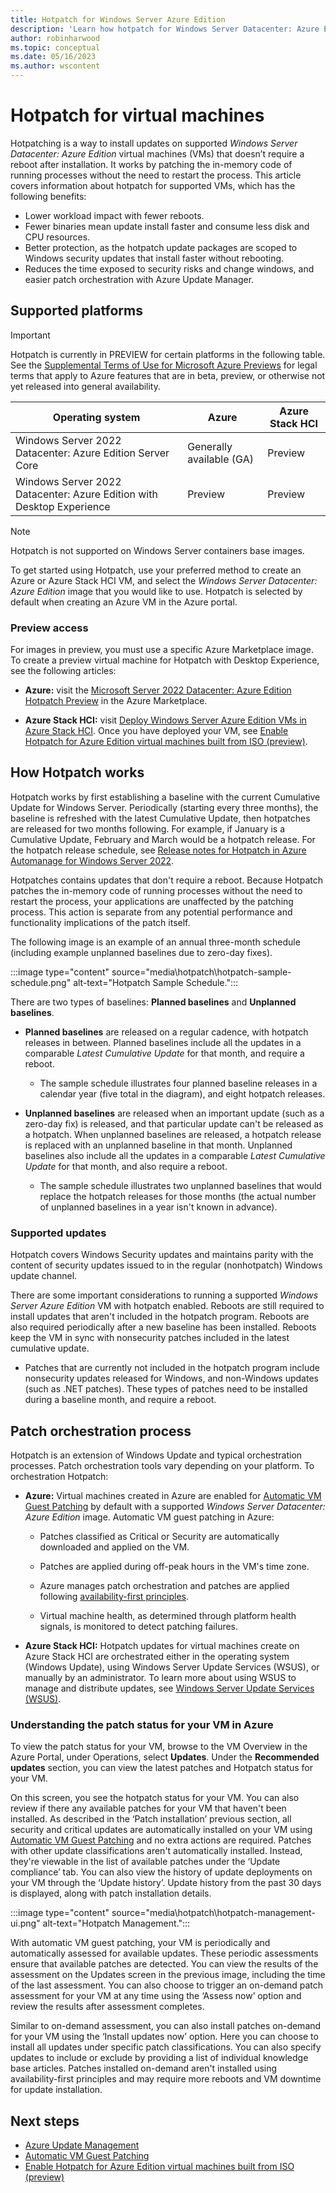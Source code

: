 ```yaml
---
title: Hotpatch for Windows Server Azure Edition
description: 'Learn how hotpatch for Windows Server Datacenter: Azure Edition works and how to enable it'
author: robinharwood
ms.topic: conceptual
ms.date: 05/16/2023
ms.author: wscontent
---
```


# Hotpatch for virtual machines

Hotpatching is a way to install updates on supported _Windows Server Datacenter: Azure Edition_
virtual machines (VMs) that doesn’t require a reboot after installation. It works by patching the
in-memory code of running processes without the need to restart the process. This article covers
information about hotpatch for supported VMs, which has the following benefits:

- Lower workload impact with fewer reboots.
- Fewer binaries mean update install faster and consume less disk and CPU resources.
- Better protection, as the hotpatch update packages are scoped to Windows security updates that
  install faster without rebooting.
- Reduces the time exposed to security risks and change windows, and easier patch orchestration with
  Azure Update Manager.

## Supported platforms

> [!IMPORTANT]
> Hotpatch is currently in PREVIEW for certain platforms in the following table. See the
> [Supplemental Terms of Use for Microsoft Azure Previews](https://azure.microsoft.com/support/legal/preview-supplemental-terms/)
> for legal terms that apply to Azure features that are in beta, preview, or otherwise not yet
> released into general availability.

| Operating system | Azure | Azure Stack HCI |
|--|--|--|
| Windows Server 2022 Datacenter: Azure Edition Server Core | Generally available (GA) | Preview |
| Windows Server 2022 Datacenter: Azure Edition with Desktop Experience | Preview | Preview |

> [!NOTE]
> Hotpatch is not supported on Windows Server containers base images.

To get started using Hotpatch, use your preferred method to create an Azure or Azure Stack HCI VM,
and select the _Windows Server Datacenter: Azure Edition_ image that you would like to use. Hotpatch
is selected by default when creating an Azure VM in the Azure portal.

### Preview access

For images in preview, you must use a specific Azure Marketplace image. To create a preview virtual
machine for Hotpatch with Desktop Experience, see the following articles:

- **Azure:** visit the
  [Microsoft Server 2022 Datacenter: Azure Edition Hotpatch Preview](https://aka.ms/HotpatchPreviewImage)
  in the Azure Marketplace.

- **Azure Stack HCI:** visit [Deploy Windows Server Azure Edition VMs in Azure Stack HCI](/azure-stack/hci/manage/windows-server-azure-edition?tabs=azure). Once you have deployed your VM, see [Enable Hotpatch for Azure Edition virtual machines built from ISO (preview)](enable-hotpatch-azure-edition.md).

## How Hotpatch works

Hotpatch works by first establishing a baseline with the current Cumulative Update for Windows
Server. Periodically (starting every three months), the baseline is refreshed with the latest
Cumulative Update, then hotpatches are released for two months following. For example, if January is
a Cumulative Update, February and March would be a hotpatch release. For the hotpatch release
schedule, see
[Release notes for Hotpatch in Azure Automanage for Windows Server 2022](https://support.microsoft.com/topic/release-notes-for-hotpatch-in-azure-automanage-for-windows-server-2022-4e234525-5bd5-4171-9886-b475dabe0ce8).

Hotpatches contains updates that don't require a reboot. Because Hotpatch patches the in-memory code
of running processes without the need to restart the process, your applications are unaffected by
the patching process. This action is separate from any potential performance and functionality
implications of the patch itself.

The following image is an example of an annual three-month schedule (including example unplanned
baselines due to zero-day fixes).

:::image type="content" source="media\hotpatch\hotpatch-sample-schedule.png" alt-text="Hotpatch Sample Schedule.":::

There are two types of baselines: **Planned baselines** and **Unplanned baselines**.

- **Planned baselines** are released on a regular cadence, with hotpatch releases in between.
  Planned baselines include all the updates in a comparable _Latest Cumulative Update_ for that
  month, and require a reboot.

  - The sample schedule illustrates four planned baseline releases in a calendar year (five total in
    the diagram), and eight hotpatch releases.

- **Unplanned baselines** are released when an important update (such as a zero-day fix) is
  released, and that particular update can't be released as a hotpatch. When unplanned baselines are
  released, a hotpatch release is replaced with an unplanned baseline in that month. Unplanned
  baselines also include all the updates in a comparable _Latest Cumulative Update_ for that month,
  and also require a reboot.

  - The sample schedule illustrates two unplanned baselines that would replace the hotpatch releases
    for those months (the actual number of unplanned baselines in a year isn't known in advance).

### Supported updates

Hotpatch covers Windows Security updates and maintains parity with the content of security updates
issued to in the regular (nonhotpatch) Windows update channel.

There are some important considerations to running a supported _Windows Server Azure Edition_ VM
with hotpatch enabled. Reboots are still required to install updates that aren't included in the
hotpatch program. Reboots are also required periodically after a new baseline has been installed.
Reboots keep the VM in sync with nonsecurity patches included in the latest cumulative update.

- Patches that are currently not included in the hotpatch program include nonsecurity updates
  released for Windows, and non-Windows updates (such as .NET patches). These types of patches need
  to be installed during a baseline month, and require a reboot.

## Patch orchestration process

Hotpatch is an extension of Windows Update and typical orchestration processes. Patch orchestration
tools vary depending on your platform. To orchestration Hotpatch:

- **Azure:** Virtual machines created in Azure are enabled for
  [Automatic VM Guest Patching](/azure/virtual-machines/automatic-vm-guest-patching) by default with
  a supported _Windows Server Datacenter: Azure Edition_ image. Automatic VM guest patching in
  Azure:

  - Patches classified as Critical or Security are automatically downloaded and applied on the VM.

  - Patches are applied during off-peak hours in the VM's time zone.

  - Azure manages patch orchestration and patches are applied following
    [availability-first principles](/azure/virtual-machines/automatic-vm-guest-patching#availability-first-updates).

  - Virtual machine health, as determined through platform health signals, is monitored to detect
    patching failures.

- **Azure Stack HCI:** Hotpatch updates for virtual machines create on Azure Stack HCI are
  orchestrated either in the operating system (Windows Update), using Windows Server Update Services
  (WSUS), or manually by an administrator. To learn more about using WSUS to manage and distribute
  updates, see
  [Windows Server Update Services (WSUS)](../administration/windows-server-update-services/get-started/windows-server-update-services-wsus.md).

### Understanding the patch status for your VM in Azure

To view the patch status for your VM, browse to the VM Overview in the Azure Portal, under
Operations, select **Updates**. Under the **Recommended updates** section, you can view the latest
patches and Hotpatch status for your VM.

On this screen, you see the hotpatch status for your VM. You can also review if there any available
patches for your VM that haven't been installed. As described in the ‘Patch installation’ previous
section, all security and critical updates are automatically installed on your VM using
[Automatic VM Guest Patching](/azure/virtual-machines/automatic-vm-guest-patching) and no extra
actions are required. Patches with other update classifications aren't automatically installed.
Instead, they're viewable in the list of available patches under the ‘Update compliance’ tab. You
can also view the history of update deployments on your VM through the ‘Update history’. Update
history from the past 30 days is displayed, along with patch installation details.

:::image type="content" source="media\hotpatch\hotpatch-management-ui.png" alt-text="Hotpatch Management.":::

With automatic VM guest patching, your VM is periodically and automatically assessed for available
updates. These periodic assessments ensure that available patches are detected. You can view the
results of the assessment on the Updates screen in the previous image, including the time of the
last assessment. You can also choose to trigger an on-demand patch assessment for your VM at any
time using the ‘Assess now’ option and review the results after assessment completes.

Similar to on-demand assessment, you can also install patches on-demand for your VM using the
‘Install updates now’ option. Here you can choose to install all updates under specific patch
classifications. You can also specify updates to include or exclude by providing a list of
individual knowledge base articles. Patches installed on-demand aren't installed using
availability-first principles and may require more reboots and VM downtime for update installation.

## Next steps

- [Azure Update Management](/azure/automation/update-management/overview)
- [Automatic VM Guest Patching](/azure/virtual-machines/automatic-vm-guest-patching)
- [Enable Hotpatch for Azure Edition virtual machines built from ISO (preview)](enable-hotpatch-azure-edition.md)
